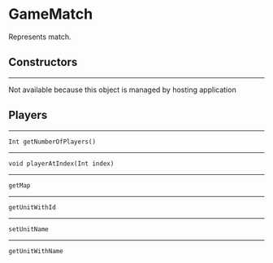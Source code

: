 # GameMatch
Represents match. 

## **Constructors**
---
Not available because this object is managed by hosting application

## **Players**
---
```
Int getNumberOfPlayers()
```

---
```
void playerAtIndex(Int index)
```

---
```
getMap
```

---
```
getUnitWithId
```

---
```
setUnitName
```

---
```
getUnitWithName
```
